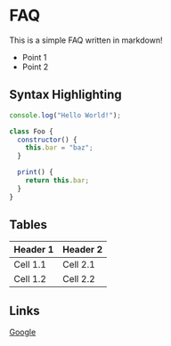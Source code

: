 # FAQ

This is a simple FAQ written in markdown!

- Point 1
- Point 2

## Syntax Highlighting

```js
console.log("Hello World!");

class Foo {
  constructor() {
    this.bar = "baz";
  }

  print() {
    return this.bar;
  }
}
```

## Tables

| Header 1 | Header 2 |
|----------|----------|
| Cell 1.1   | Cell 2.1   |
| Cell 1.2   | Cell 2.2   |

## Links

[Google](https://www.google.com)
